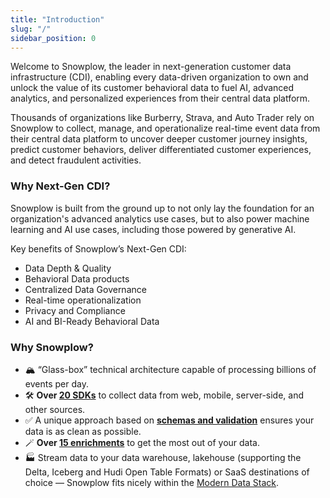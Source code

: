 ```yaml
---
title: "Introduction"
slug: "/"
sidebar_position: 0
---
```


<head>
  <meta name='zd-site-verification' content='fly2zzu1qcv51s1ma9jds' />
</head>

Welcome to Snowplow, the leader in next-generation customer data infrastructure (CDI), enabling every data-driven organization to own and unlock the value of its customer behavioral data to fuel AI, advanced analytics, and personalized experiences from their central data platform.

Thousands of organizations like Burberry, Strava, and Auto Trader rely on Snowplow to collect, manage, and operationalize real-time event data from their central data platform to uncover deeper customer journey insights, predict customer behaviors, deliver differentiated customer experiences, and detect fraudulent activities.

### Why Next-Gen CDI?​

Snowplow is built from the ground up to not only lay the foundation for an organization's advanced analytics use cases, but to also power machine learning and AI use cases, including those powered by generative AI. 

Key benefits of Snowplow’s Next-Gen CDI:
* Data Depth & Quality
* Behavioral Data products
* Centralized Data Governance
* Real-time operationalization
* Privacy and Compliance
* AI and BI-Ready Behavioral Data

### Why Snowplow?

* 🏔️ “Glass-box” technical architecture capable of processing billions of events per day.
* 🛠️ **Over [20 SDKs](/docs/collecting-data/collecting-from-own-applications/index.md)** to collect data from web, mobile, server-side, and other sources.
* ✅ A unique approach based on **[schemas and validation](/docs/understanding-your-pipeline/schemas/index.md)** ensures your data is as clean as possible.
* 🪄 **Over [15 enrichments](/docs/enriching-your-data/available-enrichments/index.md)** to get the most out of your data.
* 🏭 Stream data to your data warehouse, lakehouse (supporting the Delta, Iceberg and Hudi Open Table Formats) or SaaS destinations of choice — Snowplow fits nicely within the [Modern Data Stack](https://snowplowanalytics.com/blog/2021/05/12/modern-data-stack/?utm_source=docs&utm_content=landing-page).
